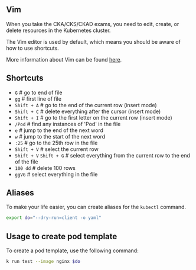 ## Vim

When you take the CKA/CKS/CKAD exams, you need to edit, create, or delete resources in the Kubernetes cluster.

The Vim editor is used by default, which means you should be aware of how to use shortcuts.

More information about Vim can be found [here](https://www.vim.org/).

## Shortcuts

- `G` # go to end of file
- `gg` # first line of file
- `Shift + A` # go to the end of the current row (insert mode)
- `Shift + C` # delete everything after the cursor (insert mode)
- `Shift + I` # go to the first letter on the current row (insert mode)
- `/Pod` # find any instances of 'Pod' in the file
- `e` # jump to the end of the next word
- `w` # jump to the start of the next word
- `:25` # go to the 25th row in the file
- `Shift + V` # select the current row
- `Shift + V` `Shift + G` # select everything from the current row to the end of the file
- `100 dd` # delete 100 rows
- `ggVG` # select everything in the file

## Aliases

To make your life easier, you can create aliases for the `kubectl` command.

```bash
export do="--dry-run=client -o yaml"
```

## Usage to create pod template

To create a pod template, use the following command:

```bash
k run test --image nginx $do
```
